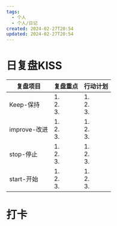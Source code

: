 ```yaml
---
tags:
  - 个人
  - 个人/日记
created: 2024-02-27T20:54
updated: 2024-02-27T20:54
---
```



# 日复盘KISS
| 复盘项目 | 复盘重点 | 行动计划 |
| ---- | ---- | ---- |
| Keep-保持 | 1.  <br>2. <br>3.  | 1.  <br>2. <br>3.  |
| improve-改进 | 1.  <br>2. <br>3.  | 1.  <br>2. <br>3.  |
| stop-停止 | 1.  <br>2. <br>3.  | 1.  <br>2. <br>3.  |
| start-开始 | 1.  <br>2. <br>3.  | 1.  <br>2. <br>3.  |


# 打卡
